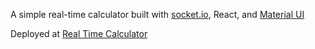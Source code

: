 A simple real-time calculator built with [socket.io](https://socket.io/docs/), React, and [Material UI](https://material-ui.com/)

Deployed at [Real Time Calculator](https://realtime-socketio-calculator.herokuapp.com/)
